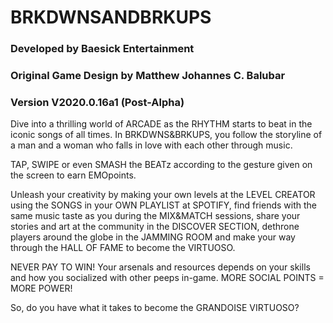 # BRKDWNSANDBRKUPS
### Developed by Baesick Entertainment
### Original Game Design by Matthew Johannes C. Balubar
### Version V2020.0.16a1 (Post-Alpha)

Dive into a thrilling world of ARCADE as the RHYTHM starts to beat in the iconic songs of all times. In BRKDWNS&BRKUPS, you follow the storyline of a man and a woman who falls in love with each other through music.

TAP, SWIPE or even SMASH the BEATz according to the gesture given on the screen to earn EMOpoints. 

Unleash your creativity by making your own levels at the LEVEL CREATOR using the SONGS in your OWN PLAYLIST at SPOTIFY, find friends with the same music taste as you during the MIX&MATCH sessions, share your stories and art at the community in the DISCOVER SECTION, dethrone players around the globe in the JAMMING ROOM and make your way through the HALL OF FAME to become the VIRTUOSO.

NEVER PAY TO WIN! Your arsenals and resources depends on your skills and how you socialized with other peeps in-game. MORE SOCIAL POINTS = MORE POWER!

So, do you have what it takes to become the GRANDOISE VIRTUOSO?
